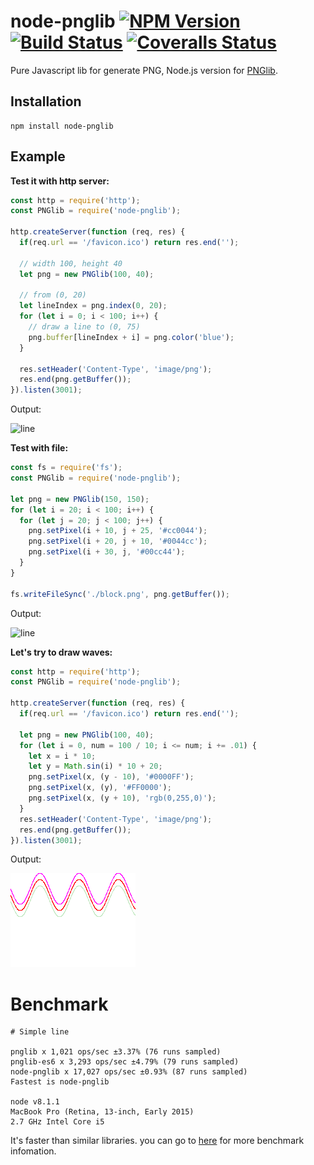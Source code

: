 # node-pnglib [![NPM Version](https://badge.fury.io/js/node-pnglib.svg)](http://badge.fury.io/js/node-pnglib) [![Build Status](https://travis-ci.org/Lellansin/node-pnglib.png?branch=master)](https://travis-ci.org/Lellansin/node-pnglib) [![Coveralls Status](https://img.shields.io/coveralls/Lellansin/node-pnglib/master.svg)](https://coveralls.io/github/Lellansin/node-pnglib)

Pure Javascript lib for generate PNG, Node.js version for [PNGlib](http://www.xarg.org/2010/03/generate-client-side-png-files-using-javascript/).

## Installation

```
npm install node-pnglib
```

## Example

**Test it with http server:**

```javascript
const http = require('http');
const PNGlib = require('node-pnglib');

http.createServer(function (req, res) {
  if(req.url == '/favicon.ico') return res.end('');

  // width 100, height 40
  let png = new PNGlib(100, 40);

  // from (0, 20)
  let lineIndex = png.index(0, 20);
  for (let i = 0; i < 100; i++) {
    // draw a line to (0, 75)
    png.buffer[lineIndex + i] = png.color('blue');
  }

  res.setHeader('Content-Type', 'image/png');
  res.end(png.getBuffer());
}).listen(3001);
```

Output:

![line](/example/line.png)

**Test with file:**

```javascript
const fs = require('fs');
const PNGlib = require('node-pnglib');

let png = new PNGlib(150, 150);
for (let i = 20; i < 100; i++) {
  for (let j = 20; j < 100; j++) {
    png.setPixel(i + 10, j + 25, '#cc0044');
    png.setPixel(i + 20, j + 10, '#0044cc');
    png.setPixel(i + 30, j, '#00cc44');
  }
}

fs.writeFileSync('./block.png', png.getBuffer());
```

Output:

![line](/example/block.png)

**Let's try to draw waves:**

```javascript
const http = require('http');
const PNGlib = require('node-pnglib');

http.createServer(function (req, res) {
  if(req.url == '/favicon.ico') return res.end('');

  let png = new PNGlib(100, 40);
  for (let i = 0, num = 100 / 10; i <= num; i += .01) {
    let x = i * 10;
    let y = Math.sin(i) * 10 + 20;
    png.setPixel(x, (y - 10), '#0000FF');
    png.setPixel(x, (y), '#FF0000');
    png.setPixel(x, (y + 10), 'rgb(0,255,0)');
  }
  res.setHeader('Content-Type', 'image/png');
  res.end(png.getBuffer());
}).listen(3001);
```

Output:

![line](/example/wave.png)

# Benchmark

```
# Simple line

pnglib x 1,021 ops/sec ±3.37% (76 runs sampled)
pnglib-es6 x 3,293 ops/sec ±4.79% (79 runs sampled)
node-pnglib x 17,027 ops/sec ±0.93% (87 runs sampled)
Fastest is node-pnglib

node v8.1.1
MacBook Pro (Retina, 13-inch, Early 2015)
2.7 GHz Intel Core i5
```

It's faster than similar libraries. you can go to [here](https://github.com/Lellansin/node-pnglib/blob/master/bench/) for more benchmark infomation.
